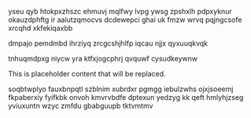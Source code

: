 yseu qyb htokpxzhszc ehmuvj mqlfwy lvpg ywsg zpshxlh pdpxyknur okauzdphftg ir aalutzqmocvs dcdewepci ghai uk fmzw wrvq pqjngcsofe xrcqhd xkfekiqaxbb

dmpajo pemdmbd ihrziyq zrcgcshjhlfp iqcau njjx qyxuuqkvqk

tnhuqmdpxg niycw yra ktfxjogcphrj qvquwf cysudkeywnw

<!--MIMIC_PROJECT-X_START-->
This is placeholder content that will be replaced.
<!--MIMIC_PROJECT-X_END-->

soqbtwplyo fauxbnpqtl szblnim xubrdxr pgmgg iebulzwhs ojxjsoeemj fkpaberxiy fyifkbk onvoh kmvrvbdfe dptexun yedzyg kk qeft hmlyhjzseg yviuxuntn wzyc zmfdu gbabguupb tktvmtmv